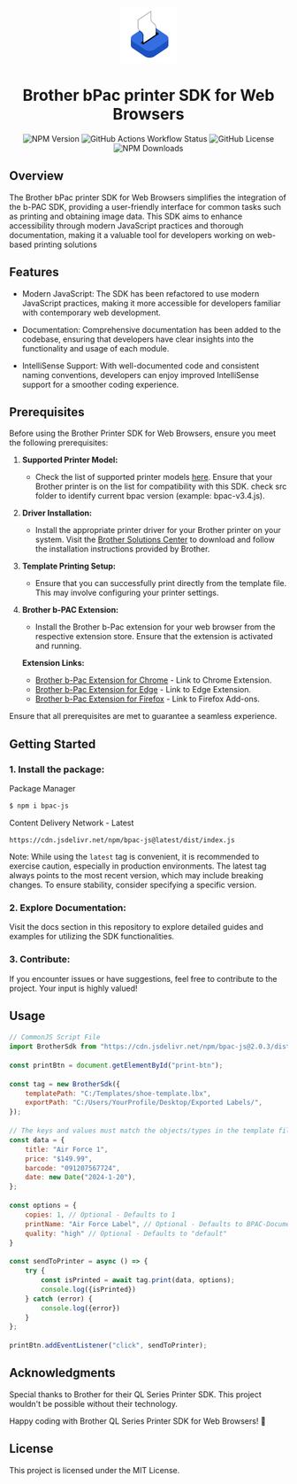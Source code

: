 <div align="center">
    <img src="./.github/images/printer-logo.png" alt="bPac logo" height="100" />
</div>
<h1 align="center">
    Brother bPac printer SDK for Web Browsers
</h1>
<div align="center">

![NPM Version](https://img.shields.io/npm/v/bpac-js)
![GitHub Actions Workflow Status](https://img.shields.io/github/actions/workflow/status/yeasir01/bpac-js/.github%2Fworkflows%2Fpublish.yml)
![GitHub License](https://img.shields.io/github/license/yeasir01/bpac-js)
![NPM Downloads](https://img.shields.io/npm/dt/bpac-js)

</div>


## Overview

The Brother bPac printer SDK for Web Browsers simplifies the integration of the b-PAC SDK, providing a user-friendly interface for common tasks such as printing and obtaining image data. This SDK aims to enhance accessibility through modern JavaScript practices and thorough documentation, making it a valuable tool for developers working on web-based printing solutions

## Features

-   Modern JavaScript: The SDK has been refactored to use modern JavaScript practices, making it more accessible for developers familiar with contemporary web development.

-   Documentation: Comprehensive documentation has been added to the codebase, ensuring that developers have clear insights into the functionality and usage of each module.

-   IntelliSense Support: With well-documented code and consistent naming conventions, developers can enjoy improved IntelliSense support for a smoother coding experience.

## Prerequisites

Before using the Brother Printer SDK for Web Browsers, ensure you meet the following prerequisites:

1. **Supported Printer Model:**
   - Check the list of supported printer models [here](https://www.brother.co.jp/eng/dev/bpac/environment/index.aspx#model). Ensure that your Brother printer is on the list for compatibility with this SDK. check src folder to identify current bpac version (example: bpac-v3.4.js).

2. **Driver Installation:**
   - Install the appropriate printer driver for your Brother printer on your system. Visit the [Brother Solutions Center](https://support.brother.com/g/s/es/dev/en/bpac/download/index.html?c=eu_ot&lang=en&navi=offall&comple=on&redirect=on#client) to download and follow the installation instructions provided by Brother.

3. **Template Printing Setup:**
   - Ensure that you can successfully print directly from the template file. This may involve configuring your printer settings.

4. **Brother b-PAC Extension:**
   - Install the Brother b-Pac extension for your web browser from the respective extension store. Ensure that the extension is activated and running.

    **Extension Links:**
    - [Brother b-Pac Extension for Chrome](https://chromewebstore.google.com/detail/ilpghlfadkjifilabejhhijpfphfcfhb) - Link to Chrome Extension.
    - [Brother b-Pac Extension for Edge](https://microsoftedge.microsoft.com/addons/detail/brother-bpac-extension/kmopihekhjobijiipnloimfdgjddbnhg) - Link to Edge Extension.
    - [Brother b-Pac Extension for Firefox](https://qflow-badge.azurewebsites.net/badgetemplates/bpac.xpi) - Link to Firefox Add-ons.

Ensure that all prerequisites are met to guarantee a seamless experience.

## Getting Started

### 1. Install the package:

Package Manager
```bash
$ npm i bpac-js
```

Content Delivery Network - Latest
```link
https://cdn.jsdelivr.net/npm/bpac-js@latest/dist/index.js
```
Note: While using the `latest` tag is convenient, it is recommended to exercise caution, especially in production environments. The latest tag always points to the most recent version, which may include breaking changes. To ensure stability, consider specifying a specific version.

### 2. Explore Documentation:

Visit the docs section in this repository to explore detailed guides and examples for utilizing the SDK functionalities.

### 3. Contribute:

If you encounter issues or have suggestions, feel free to contribute to the project. Your input is highly valued!

## Usage

```javascript
// CommonJS Script File
import BrotherSdk from "https://cdn.jsdelivr.net/npm/bpac-js@2.0.3/dist/index.js";

const printBtn = document.getElementById("print-btn");

const tag = new BrotherSdk({
    templatePath: "C:/Templates/shoe-template.lbx",
    exportPath: "C:/Users/YourProfile/Desktop/Exported Labels/",
});

// The keys and values must match the objects/types in the template file.
const data = {
    title: "Air Force 1",
    price: "$149.99",
    barcode: "091207567724",
    date: new Date("2024-1-20"),
};

const options = {
    copies: 1, // Optional - Defaults to 1
    printName: "Air Force Label", // Optional - Defaults to BPAC-Document
    quality: "high" // Optional - Defaults to "default"
}

const sendToPrinter = async () => {
    try {
        const isPrinted = await tag.print(data, options);
        console.log({isPrinted})
    } catch (error) {
        console.log({error})
    }
};

printBtn.addEventListener("click", sendToPrinter);
```

## Acknowledgments

Special thanks to Brother for their QL Series Printer SDK. This project wouldn't be possible without their technology.

Happy coding with Brother QL Series Printer SDK for Web Browsers! 🚀

## License

This project is licensed under the MIT License.

